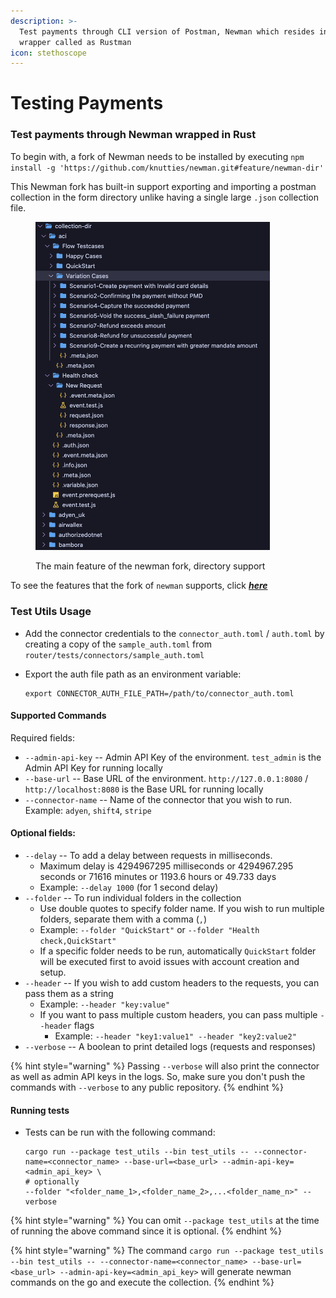 ```yaml
---
description: >-
  Test payments through CLI version of Postman, Newman which resides in a Rust
  wrapper called as Rustman
icon: stethoscope
---
```


# Testing Payments

### Test payments through Newman wrapped in Rust

To begin with, a fork of Newman needs to be installed by executing `npm install -g 'https://github.com/knutties/newman.git#feature/newman-dir'`

This Newman fork has built-in support exporting and importing a postman collection in the form directory unlike having a single large `.json` collection file.

<figure><img src="../.gitbook/assets/image (147).png" alt="" width="375"><figcaption><p>The main feature of the newman fork, directory support</p></figcaption></figure>

To see the features that the fork of `newman` supports, click [_**here**_](https://github.com/knutties/newman/blob/feature/newman-dir/DIR_COMMANDS.md)

### Test Utils Usage

* Add the connector credentials to the `connector_auth.toml` / `auth.toml` by creating a copy of the `sample_auth.toml` from `router/tests/connectors/sample_auth.toml`
*   Export the auth file path as an environment variable:

    ```shell
    export CONNECTOR_AUTH_FILE_PATH=/path/to/connector_auth.toml
    ```

#### Supported Commands

Required fields:

* `--admin-api-key` -- Admin API Key of the environment. `test_admin` is the Admin API Key for running locally
* `--base-url` -- Base URL of the environment. `http://127.0.0.1:8080` / `http://localhost:8080` is the Base URL for running locally
* `--connector-name` -- Name of the connector that you wish to run. Example: `adyen`, `shift4`, `stripe`

#### Optional fields:

* `--delay` -- To add a delay between requests in milliseconds.
  * Maximum delay is 4294967295 milliseconds or 4294967.295 seconds or 71616 minutes or 1193.6 hours or 49.733 days
  * Example: `--delay 1000` (for 1 second delay)
* `--folder` -- To run individual folders in the collection
  * Use double quotes to specify folder name. If you wish to run multiple folders, separate them with a comma (`,`)
  * Example: `--folder "QuickStart"` or `--folder "Health check,QuickStart"`
  * If a specific folder needs to be run, automatically `QuickStart` folder will be executed first to avoid issues with account creation and setup.
* `--header` -- If you wish to add custom headers to the requests, you can pass them as a string
  * Example: `--header "key:value"`
  * If you want to pass multiple custom headers, you can pass multiple `--header` flags
    * Example: `--header "key1:value1" --header "key2:value2"`
* `--verbose` -- A boolean to print detailed logs (requests and responses)

{% hint style="warning" %}
Passing `--verbose` will also print the connector as well as admin API keys in the logs. So, make sure you don't push the commands with `--verbose` to any public repository.
{% endhint %}

#### Running tests

*   Tests can be run with the following command:

    ```shell
    cargo run --package test_utils --bin test_utils -- --connector-name=<connector_name> --base-url=<base_url> --admin-api-key=<admin_api_key> \
    # optionally
    --folder "<folder_name_1>,<folder_name_2>,...<folder_name_n>" --verbose
    ```

{% hint style="warning" %}
You can omit `--package test_utils` at the time of running the above command since it is optional.
{% endhint %}

{% hint style="warning" %}
The command `cargo run --package test_utils --bin test_utils -- --connector-name=<connector_name> --base-url=<base_url> --admin-api-key=<admin_api_key>`  will generate newman commands on the go and execute the collection.
{% endhint %}
